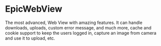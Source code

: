 # EpicWebView
The most advanced, Web View with amazing features. It can handle downloads, uploads, custom error message, and much more, cache and cookie support to keep the users logged in, capture an image from camera and use it to upload, etc.
